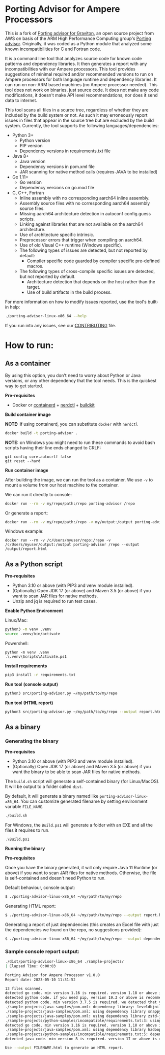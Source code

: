 Porting Advisor for Ampere Processors
=============================

This is a fork of [Porting advisor for Graviton](https://github.com/aws/porting-advisor-for-graviton), an open source project from AWS on basis of the ARM High Performance Computing group's [Porting advisor](https://github.com/arm-hpc/porting-advisor). Originally, it was coded as a Python module that analyzed some known incompatibilities for C and Fortran code.

 It is a command line tool that analyzes source code for known code patterns and dependency libraries. It then generates a report with any incompatibilities with our Ampere processors. This tool provides suggestions of minimal required and/or recommended versions to run on Ampere processors for both language runtime and dependency libraries. It can run on non-ARM based machines (no Ampere processor needed). This tool does not work on binaries, just source code. It does not make any code modifications, it doesn't make API level recommendations, nor does it send data to internet.

 This tool scans all files in a source tree, regardless of whether they are included by the build system or not. As such it may erroneously report issues in files that appear in the source tree but are excluded by the build system. Currently, the tool supports the following languages/dependencies:

* Python 3+
    * Python version
    * PIP version
    * Dependency versions in requirements.txt file
* Java 8+
    * Java version
    * Dependency versions in pom.xml file
    * JAR scanning for native method  calls (requires JAVA to be installed)
* Go 1.11+
    * Go version
    * Dependency versions on go.mod file
* C, C++, Fortran
    * Inline assembly with no corresponding aarch64 inline assembly.
    * Assembly source files with no corresponding aarch64 assembly source files.
    * Missing aarch64 architecture detection in autoconf config.guess scripts.
    * Linking against libraries that are not available on the aarch64 architecture.
    * Use of architecture specific intrinsic.
    * Preprocessor errors that trigger when compiling on aarch64.
    * Use of old Visual C++ runtime (Windows specific).
    * The following types of issues are detected, but not reported by default:
        * Compiler specific code guarded by compiler specific pre-defined macros.
    * The following types of cross-compile specific issues are detected, but not reported by default.
        * Architecture detection that depends on the host rather than the target.
        * Use of build artifacts in the build process.


For more information on how to modify issues reported, use the tool's built-in help:

```bash
./porting-advisor-linux-x86_64 -–help
```

If you run into any issues, see our [CONTRIBUTING](CONTRIBUTING.md#reporting-bugsfeature-requests) file.

# How to run:

## As a container

By using this option, you don't need to worry about Python or Java versions, or any other dependency that the tool needs. This is the quickest way to get started.

**Pre-requisites**

- Docker or [containerd](https://github.com/containerd/containerd) + [nerdctl](https://github.com/containerd/nerdctl) + [buildkit](https://github.com/moby/buildkit)

**Build container image**

**NOTE:** if using containerd, you can substitute `docker` with `nerdctl`

```bash
docker build -t porting-advisor .
```

**NOTE:** on Windows you might need to run these commands to avoid bash scripts having their line ends changed to CRLF:

```shell
git config core.autocrlf false
git reset --hard
```

**Run container image**

After building the image, we can run the tool as a container. We use `-v` to mount a volume from our host machine to the container.

We can run it directly to console:

```bash
docker run --rm -v my/repo/path:/repo porting-advisor /repo
```

Or generate a report:

```bash
docker run --rm -v my/repo/path:/repo -v my/output:/output porting-advisor /repo --output /output/report.html
```

Windows example:

```shell
docker run --rm -v /c/Users/myuser/repo:/repo -v /c/Users/myuser/output:/output porting-advisor /repo --output /output/report.html
```

## As a Python script

**Pre-requisites**

- Python 3.10 or above (with PIP3 and venv module installed).
- (Optionally) Open JDK 17 (or above) and Maven 3.5 (or above) if you want to scan JAR files for native methods.
- Unzip and jq is required to run test cases.

**Enable Python Environment**

Linux/Mac:
```bash
python3 -m venv .venv
source .venv/bin/activate
```

Powershell:
```shell
python -m venv .venv
.\.venv\Scripts\Activate.ps1
```

**Install requirements**
```bash
pip3 install -r requirements.txt
```

**Run tool (console output)**
```bash
python3 src/porting-advisor.py ~/my/path/to/my/repo
```

**Run tool (HTML report)**
```bash
python3 src/porting-advisor.py ~/my/path/to/my/repo --output report.html
```

## As a binary

### Generating the binary

**Pre-requisites**

- Python 3.10 or above (with PIP3 and venv module installed).
- (Optionally) Open JDK 17 (or above) and Maven 3.5 (or above) if you want the binary to be able to scan JAR files for native methods.

The `build.sh` script will generate a self-contained binary (for Linux/MacOS). It will be output to a folder called `dist`.

By default, it will generate a binary named like `porting-advisor-linux-x86_64`. You can customize generated filename by setting environment variable `FILE_NAME`.

```bash
./build.sh
```

For Windows, the `Build.ps1` will generate a folder with an EXE and all the files it requires to run.

```shell
.\Build.ps1
```

**Running the binary**

**Pre-requisites**

Once you have the binary generated, it will only require Java 11 Runtime (or above) if you want to scan JAR files for native methods. Otherwise, the file is self-contained and doesn't need Python to run.

Default behaviour, console output:
```bash
$ ./porting-advisor-linux-x86_64 ~/my/path/to/my/repo
```

Generating HTML report:
```bash
$ ./porting-advisor-linux-x86_64 ~/my/path/to/my/repo --output report.html
```

Generating a report of just dependencies (this creates an Excel file with just the dependencies we found on the repo, no suggestions provided):
```bash
$ ./porting-advisor-linux-x86_64 ~/my/path/to/my/repo --output dependencies.xlsx --output-format dependencies
```

### Sample console report output:

```bash
./dist/porting-advisor-linux-x86_64 ./sample-projects/
| Elapsed Time: 0:00:03

Porting Advisor for Ampere Processor v1.0.0
Report date: 2023-05-10 11:31:52

13 files scanned.
detected go code. min version 1.16 is required. version 1.18 or above is recommended. we detected that you have version 1.19. see https://gitlab.com/AmpereComputing/Performance/tools/ampere-porting-advisor/-/blob/main/doc/golang.md for more details.
detected python code. if you need pip, version 19.3 or above is recommended. we detected that you have version 22.3.1
detected python code. min version 3.7.5 is required. we detected that you have version 3.10.9. see https://gitlab.com/AmpereComputing/Performance/tools/ampere-porting-advisor/-/blob/main/doc/python.md for more details.
./sample-projects/java-samples/pom.xml: dependency library: leveldbjni-all is not supported on Ampere processor.
./sample-projects/java-samples/pom.xml: using dependency library snappy-java version 1.1.3. upgrade to at least version 1.1.4
./sample-projects/java-samples/pom.xml: using dependency library zstd-jni version 1.1.0. upgrade to at least version 1.2.0
./sample-projects/python-samples/incompatible/requirements.txt:3: using dependency library OpenBLAS version 0.3.16. upgrade to at least version 0.3.17
detected go code. min version 1.16 is required. version 1.18 or above is recommended. we detected that you have version 1.19. see https://gitlab.com/AmpereComputing/Performance/tools/ampere-porting-advisor/-/blob/main/doc/golang.md for more details.
./sample-projects/java-samples/pom.xml: using dependency library hadoop-lzo. this library requires a manual build  more info at: https://gitlab.com/AmpereComputing/Performance/tools/ampere-porting-advisor/-/blob/main/doc/java.md#building-jar-libraries-manually
./sample-projects/python-samples/incompatible/requirements.txt:5: dependency library NumPy is present. min version 1.19.0 is required.
detected java code. min version 8 is required. version 17 or above is recommended. see https://gitlab.com/AmpereComputing/Performance/tools/ampere-porting-advisor/-/blob/main/doc/java.md for more details.

Use --output FILENAME.html to generate an HTML report.
```
